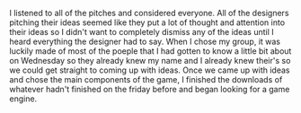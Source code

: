 I listened to all of the pitches and considered everyone. All of the designers pitching their ideas seemed like they put a lot of thought and attention into their ideas so I didn't want to completely dismiss any of the ideas until I heard everything the designer had to say. When I chose my group, it was luckily made of most of the poeple that I had gotten to know a little bit about on Wednesday so they already knew my name and I already knew their's so we could get straight to coming up with ideas. Once we came up with ideas and chose the main components of the game, I finished the downloads of whatever hadn't finished on the friday before and began looking for a game engine.
